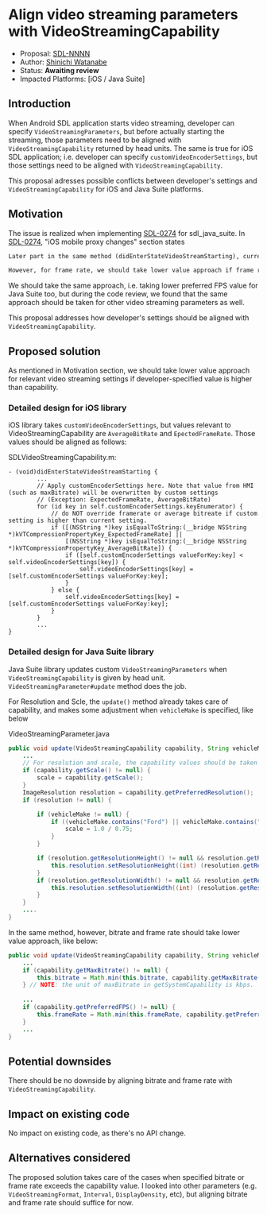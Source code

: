 # Align video streaming parameters with VideoStreamingCapability

* Proposal: [SDL-NNNN](NNNN-align-VideoStreamingParameter-with-capability.md)
* Author: [Shinichi Watanabe](https://github.com/shiniwat)
* Status: **Awaiting review**
* Impacted Platforms: [iOS / Java Suite]

## Introduction

When Android SDL application starts video streaming, developer can specify `VideoStreamingParameters`, but before actually starting the streaming, those parameters need to be aligned with `VideoStreamingCapability` returned by head units. 
The same is true for iOS SDL application; i.e. developer can specify `customVideoEncoderSettings`,  but those settings need to be aligned with `VideoStreamingCapability`.

This proposal adresses possible conflicts between developer's settings and `VideoStreamingCapability` for iOS and Java Suite platforms.

## Motivation

The issue is realized when implementing [SDL-0274](0274-add-preferred-FPS.md) for sdl_java_suite. In [SDL-0274](0274-add-preferred-FPS.md), "iOS mobile proxy changes" section states

```:0274-add-preferred-FPS.md
Later part in the same method (didEnterStateVideoStreamStarting), current videoEncoderSettings are overwritten by customEncoderSettings.

However, for frame rate, we should take lower value approach if frame rate in customEncoderSettings is higher than preferred FPS
```

We should take the same approach, i.e. taking lower preferred FPS value for Java Suite too, but during the code review, we found that the same approach should be taken for other video streaming parameters as well. 

This proposal addresses how developer's settings should be aligned with `VideoStreamingCapability`.

## Proposed solution

As mentioned in Motivation section, we should take lower value approach for relevant video streaming settings if developer-specified value is higher than capability.

### Detailed design for iOS library

iOS library takes `customVideoEncoderSettings`, but values relevant to VideoStreamingCapability are `AverageBitRate` and `EpectedFrameRate`.
Those values should be aligned as follows:

SDLVideoStreamingCapability.m:

```objc
- (void)didEnterStateVideoStreamStarting {
		...
        // Apply customEncoderSettings here. Note that value from HMI (such as maxBitrate) will be overwritten by custom settings
        // (Exception: ExpectedFrameRate, AverageBitRate)
        for (id key in self.customEncoderSettings.keyEnumerator) {
            // do NOT override framerate or average bitreate if custom setting is higher than current setting.
            if ([(NSString *)key isEqualToString:(__bridge NSString *)kVTCompressionPropertyKey_ExpectedFrameRate] ||
                [(NSString *)key isEqualToString:(__bridge NSString *)kVTCompressionPropertyKey_AverageBitRate]) {
                if ([self.customEncoderSettings valueForKey:key] < self.videoEncoderSettings[key]) {
                    self.videoEncoderSettings[key] = [self.customEncoderSettings valueForKey:key];
                }
            } else {
                self.videoEncoderSettings[key] = [self.customEncoderSettings valueForKey:key];
            }
        }
		...
}
```

### Detailed design for Java Suite library

Java Suite library updates custom `VideoStreamingParameters` when `VideoStreamingCapability` is given by head unit. `VideoStreamingParameter#update` method does the job.

For Resolution and Scle, the `update()` method already takes care of capability, and makes some adjustment when `vehicleMake` is specified, like below 

VideoStreamingParameter.java

```java
public void update(VideoStreamingCapability capability, String vehicleMake) {
	...
    // For resolution and scale, the capability values should be taken than parameters specified by developers.
    if (capability.getScale() != null) {
        scale = capability.getScale();
    }
    ImageResolution resolution = capability.getPreferredResolution();
    if (resolution != null) {

        if (vehicleMake != null) {
            if ((vehicleMake.contains("Ford") || vehicleMake.contains("Lincoln")) && ((resolution.getResolutionHeight() != null && resolution.getResolutionHeight() > 800) || (resolution.getResolutionWidth() != null && resolution.getResolutionWidth() > 800))) {
                scale = 1.0 / 0.75;
            }
        }

        if (resolution.getResolutionHeight() != null && resolution.getResolutionHeight() > 0) {
            this.resolution.setResolutionHeight((int) (resolution.getResolutionHeight() / scale));
        }
        if (resolution.getResolutionWidth() != null && resolution.getResolutionWidth() > 0) {
            this.resolution.setResolutionWidth((int) (resolution.getResolutionWidth() / scale));
        }
    }
	....
}
```

In the same method, however, bitrate and frame rate should take lower value approach, like below:

```java
public void update(VideoStreamingCapability capability, String vehicleMake) {
	...
    if (capability.getMaxBitrate() != null) {
        this.bitrate = Math.min(this.bitrate, capability.getMaxBitrate() * 1000);
    } // NOTE: the unit of maxBitrate in getSystemCapability is kbps.
	
	...
	if (capability.getPreferredFPS() != null) {
        this.frameRate = Math.min(this.frameRate, capability.getPreferredFPS());
    }
    ...
}
```

## Potential downsides

There should be no downside by aligning bitrate and frame rate with `VideoStreamingCapability`.

## Impact on existing code

No impact on existing code, as there's no API change.

## Alternatives considered

The proposed solution takes care of the cases when specified bitrate or frame rate exceeds the capability value. 
I looked into other parameters (e.g. `VideoStreamingFormat`, `Interval`, `DisplayDensity`, etc), but aligning bitrate and frame rate should suffice for now.
